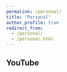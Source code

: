 ```yaml
---
permalink: /personal/
title: "Personal"
author_profile: true
redirect_from: 
  - /personal/
  - /personal.html
---
```


## YouTube

